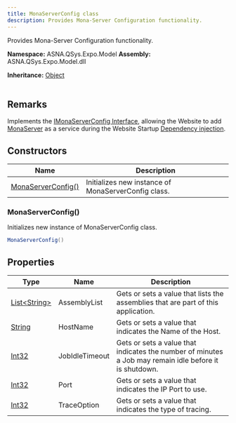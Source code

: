 ```yaml
---
title: MonaServerConfig class
description: Provides Mona-Server Configuration functionality.
---
```


Provides Mona-Server Configuration functionality.

**Namespace:** ASNA.QSys.Expo.Model
**Assembly:** ASNA.QSys.Expo.Model.dll

**Inheritance:** [Object](https://docs.microsoft.com/en-us/dotnet/api/system.object)
<br>
<br>

## Remarks

Implements the [IMonaServerConfig Interface](/reference/expo/qsys-expo-model/i-mona-server-config.html), allowing the Website to add [MonaServer](/reference/expo/qsys-expo-model/mona-server-config.html) as a service during the Website Startup [Dependency injection](https://docs.microsoft.com/en-us/aspnet/core/fundamentals/dependency-injection).

## Constructors

| Name | Description |
| --- | --- |
| [MonaServerConfig()](#monaserverconfig) | Initializes new instance of MonaServerConfig class.

### MonaServerConfig()

Initializes new instance of MonaServerConfig class.

```cs
MonaServerConfig()
```

## Properties

| Type | Name | Description
| --- | --- | --- 
| [List\<String\>](https://docs.microsoft.com/en-us/dotnet/api/system.collections.generic.list-1) | AssemblyList | Gets or sets a value that lists the assemblies that are part of this application. |
| [String](https://learn.microsoft.com/en-us/dotnet/api/system.string?view=net-8.0) | HostName | Gets or sets a value that indicates the Name of the Host. |
| [Int32](https://learn.microsoft.com/en-us/dotnet/csharp/language-reference/builtin-types/integral-numeric-types) | JobIdleTimeout | Gets or sets a value that indicates the number of minutes a Job may remain idle before it is shutdown. |
| [Int32](https://learn.microsoft.com/en-us/dotnet/csharp/language-reference/builtin-types/integral-numeric-types) | Port | Gets or sets a value that indicates the IP Port to use. |
| [Int32](https://learn.microsoft.com/en-us/dotnet/csharp/language-reference/builtin-types/integral-numeric-types) | TraceOption | Gets or sets a value that indicates the type of tracing. |
